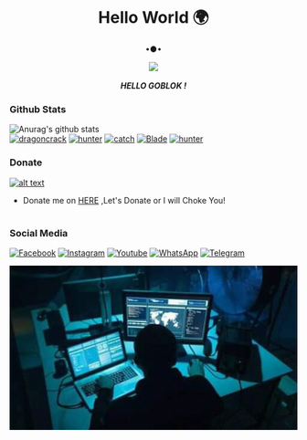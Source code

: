 <h1 align="center"> Hello World 🌍 </h1>
<p align="center">
•●•
</p>

<p align="center">
<img src="https://giffiles.alphacoders.com/120/120280.gif">
</p>
<p align="center">
<i> <b> HELLO GOBLOK ! </b> </i>
</p

#
### Github Stats
![Anurag's github stats](https://github-readme-stats.vercel.app/api?username=Ramdhan7&show_icons=true&theme=radical)<br>
<a href="https://github.com/Ramdhan7/dragoncrack"><img title="dragoncrack" src="https://github-readme-stats.vercel.app/api/pin/?username=Ramdhan7&repo=dragoncrack&theme=vision-friendly-dark"></a>
<a href="https://github.com/Ramdhan7/MBFIRE"><img title="hunter" src="https://github-readme-stats.vercel.app/api/pin/?username=Ramdhan7&repo=MBFIRE&theme=vision-friendly-dark"></a>
<a href="https://github.com/Ramdhan7/catch"><img title="catch" src="https://github-readme-stats.vercel.app/api/pin/?username=Ramdhan7&repo=catch&theme=vision-friendly-dark"></a>
<a href="https://github.com/Ramdhan7/Blade"><img title="Blade" src="https://github-readme-stats.vercel.app/api/pin/?username=Ramdhan7&repo=Blade&theme=vision-friendly-dark"></a>
<a href="https://github.com/Ramdhan7/hunter"><img title="hunter" src="https://github-readme-stats.vercel.app/api/pin/?username=Ramdhan7&repo=hunter&theme=vision-friendly-dark"></a>
### Donate
<a href="https://saweria.co/Ramdhan7"><img src="https://upload.wikimedia.org/wikipedia/commons/7/72/Logo_dana_blue.svg" alt="alt text" width="70" height="50"></a>
* Donate me on  <a href="https://saweria.co/Ramdhan7">HERE</a>
,Let's Donate or I will Choke You!
#
### Social Media
[![Facebook](https://img.shields.io/badge/Facebook-Follow-blue?style=for-the-badge&logo=facebook)](https://www.facebook.com/Ramdhan.Ramadhian.ID)
[![Instagram](https://img.shields.io/badge/Instagram-Follow-violet?style=for-the-badge&logo=instagram)](https://Instagram.com/ramdhan.ramadhian99)
[![Youtube](https://img.shields.io/badge/Youtube-Subscribe-red?style=for-the-badge&logo=youtube)](https://m.youtube.com/channel/UC7kqla4Jh-ujwE6BKaUE_Rw)
[![WhatsApp](https://img.shields.io/badge/whatsapp-Contact-brightgreen?style=for-the-badge&logo=whatsapp)](https://api.whatsapp.com/send/?phone=%2B6285220455740&text&app_absent=0/send/?chat=%Haloo)
[![Telegram](https://img.shields.io/badge/telegram-Contact-cyan?style=for-the-badge&logo=telegram)](https://api.telegram.com/send/?phone=%2B6285220455740&text&app_absent=0/send/?chat=%Haloo)

<img src="https://github.com/Ramdhan7/Ramdhan7/blob/main/FB_IMG_16045381662777177.jpg" width="640" title="Menu" alt="Menu">
